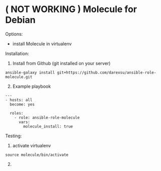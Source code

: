 # ( NOT WORKING ) Molecule for Debian
Options:
  - install Molecule in virtualenv

Installation:
1) Install from Github (git installed on your server)
```
ansible-galaxy install git+https://github.com/darexsu/ansible-role-molecule.git
```
2) Example playbook
```
---
- hosts: all
  become: yes

  roles:
    - role: ansible-role-molecule
      vars:
        molecule_install: true
```
Testing:
1) activate virtualenv
```
source molecule/bin/activate
```
2) 
